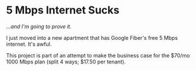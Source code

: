 # 5 Mbps Internet Sucks

_...and I'm going to prove it._

I just moved into a new apartment that has Google Fiber's free 5 Mbps internet. It's awful.

This project is part of an attempt to make the business case for the $70/mo 1000 Mbps plan (split 4 ways; $17.50 per tenant).
